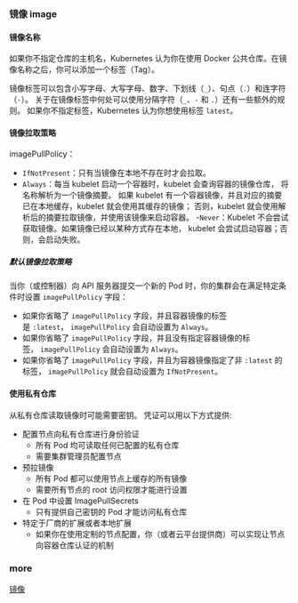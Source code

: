 ### 镜像 image

#### 镜像名称
如果你不指定仓库的主机名，Kubernetes 认为你在使用 Docker 公共仓库。在镜像名称之后，你可以添加一个标签（Tag）。 

镜像标签可以包含小写字母、大写字母、数字、下划线（`_`）、句点（`.`）和连字符（`-`）。 关于在镜像标签中何处可以使用分隔字符（`_`、`-` 和 `.`）还有一些额外的规则。 如果你不指定标签，Kubernetes 认为你想使用标签 `latest`。

#### 镜像拉取策略
imagePullPolicy：
- `IfNotPresent`：只有当镜像在本地不存在时才会拉取。
- `Always`：每当 kubelet 启动一个容器时，kubelet 会查询容器的镜像仓库， 将名称解析为一个镜像摘要。 如果 kubelet 有一个容器镜像，并且对应的摘要已在本地缓存，kubelet 就会使用其缓存的镜像； 否则，kubelet 就会使用解析后的摘要拉取镜像，并使用该镜像来启动容器。
-`Never`：Kubelet 不会尝试获取镜像。如果镜像已经以某种方式存在本地， kubelet 会尝试启动容器；否则，会启动失败。 

##### 默认镜像拉取策略

当你（或控制器）向 API 服务器提交一个新的 Pod 时，你的集群会在满足特定条件时设置 `imagePullPolicy` 字段：

-   如果你省略了 `imagePullPolicy` 字段，并且容器镜像的标签是 `:latest`， `imagePullPolicy` 会自动设置为 `Always`。
-   如果你省略了 `imagePullPolicy` 字段，并且没有指定容器镜像的标签， `imagePullPolicy` 会自动设置为 `Always`。
-   如果你省略了 `imagePullPolicy` 字段，并且为容器镜像指定了非 `:latest` 的标签， `imagePullPolicy` 就会自动设置为 `IfNotPresent`。

#### 使用私有仓库

从私有仓库读取镜像时可能需要密钥。 凭证可以用以下方式提供:

-   配置节点向私有仓库进行身份验证
    -   所有 Pod 均可读取任何已配置的私有仓库
    -   需要集群管理员配置节点
-   预拉镜像
    -   所有 Pod 都可以使用节点上缓存的所有镜像
    -   需要所有节点的 root 访问权限才能进行设置
-   在 Pod 中设置 ImagePullSecrets
    -   只有提供自己密钥的 Pod 才能访问私有仓库
-   特定于厂商的扩展或者本地扩展
    -   如果你在使用定制的节点配置，你（或者云平台提供商）可以实现让节点 向容器仓库认证的机制

### more
[镜像](https://kubernetes.io/zh/docs/concepts/containers/images/)

